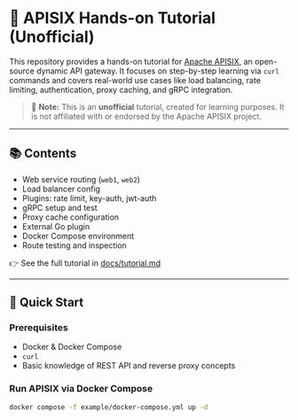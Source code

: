 # 🧪 APISIX Hands-on Tutorial (Unofficial)

This repository provides a hands-on tutorial for [Apache APISIX](https://apisix.apache.org/), an open-source dynamic API gateway. It focuses on step-by-step learning via `curl` commands and covers real-world use cases like load balancing, rate limiting, authentication, proxy caching, and gRPC integration.

> 📘 **Note:** This is an **unofficial** tutorial, created for learning purposes. It is not affiliated with or endorsed by the Apache APISIX project.

---

## 📚 Contents

- Web service routing (`web1`, `web2`)
- Load balancer config
- Plugins: rate limit, key-auth, jwt-auth
- gRPC setup and test
- Proxy cache configuration
- External Go plugin
- Docker Compose environment
- Route testing and inspection

👉 See the full tutorial in [docs/tutorial.md](./docs/tutorial.md)

---

## 🚀 Quick Start

### Prerequisites

- Docker & Docker Compose
- `curl`
- Basic knowledge of REST API and reverse proxy concepts

### Run APISIX via Docker Compose

```bash
docker compose -f example/docker-compose.yml up -d
```
